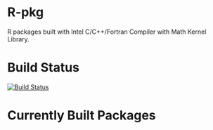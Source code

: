 # R-pkg
R packages built with Intel C/C++/Fortran Compiler with Math Kernel Library.

# Build Status

[![Build Status](https://travis-ci.com/MitsuhaMiyamizu/R-pkg.svg)](https://travis-ci.com/MitsuhaMiyamizu/R-pkg)

# Currently Built Packages


